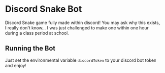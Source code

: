 # Discord Snake Bot

Discord Snake game fully made within discord! You may ask why this exists, I really don't know... I was just challenged to make one within one hour during a class period at school.

## Running the Bot

Just set the environmental variable `discordToken` to your discord bot token and enjoy!